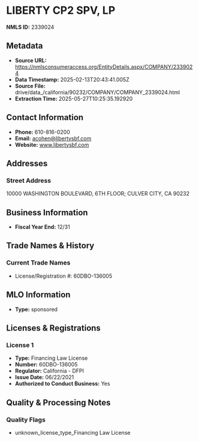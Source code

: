 # LIBERTY CP2 SPV, LP

**NMLS ID:** 2339024

## Metadata
- **Source URL:** https://nmlsconsumeraccess.org/EntityDetails.aspx/COMPANY/2339024
- **Data Timestamp:** 2025-02-13T20:43:41.005Z
- **Source File:** drive/data_/california/90232/COMPANY/COMPANY_2339024.html
- **Extraction Time:** 2025-05-27T10:25:35.192920

## Contact Information
- **Phone:** 610-816-0200
- **Email:** acohen@libertysbf.com
- **Website:** www.libertysbf.com

## Addresses
### Street Address
10000 WASHINGTON BOULEVARD, 6TH FLOOR; CULVER CITY, CA 90232

## Business Information
- **Fiscal Year End:** 12/31

## Trade Names & History
### Current Trade Names
- License/Registration #: 60DBO-136005

## MLO Information
- **Type:** sponsored

## Licenses & Registrations

### License 1
- **Type:** Financing Law License
- **Number:** 60DBO-136005
- **Regulator:** California - DFPI
- **Issue Date:** 06/22/2021
- **Authorized to Conduct Business:** Yes

## Quality & Processing Notes
### Quality Flags
- unknown_license_type_Financing Law License
